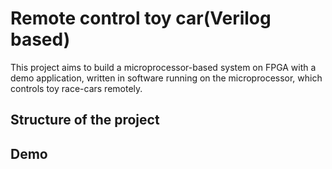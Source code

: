# Remote control toy car(Verilog based)

This project aims to build a microprocessor-based system on FPGA with a demo application, written in software running on the microprocessor, which controls toy race-cars remotely. 

## Structure of the project

## Demo

